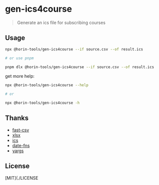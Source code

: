 # gen-ics4course

>Generate an ics file for subscribing courses

## Usage

```bash
npx @horin-tools/gen-ics4course --if source.csv --of result.ics

# or use pnpm

pnpm dlx @horin-tools/gen-ics4course --if source.csv --of result.ics
```

get more help:

```bash
npx @horin-tools/gen-ics4course --help

# or

npx @horin-tools/gen-ics4course -h
```

## Thanks

- [fast-csv](https://github.com/C2FO/fast-csv)
- [xlsx](https://github.com/SheetJS/sheetjs)
- [ics](https://github.com/adamgibbons/ics)
- [date-fns](https://github.com/date-fns/date-fns)
- [yargs](https://github.com/yargs/yargs)

## License

[MIT](./LICENSE
